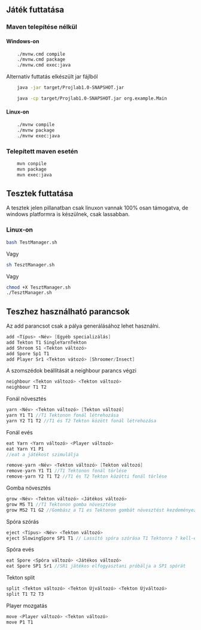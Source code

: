 ## Játék futtatása
### Maven telepítése nélkül
#### Windows-on 
```bash
    ./mvnw.cmd compile
    ./mvnw.cmd package
    ./mvnw.cmd exec:java
```
Alternatív futtatás elkészült jar fájlból
```bash
    java -jar target/Projlab1.0-SNAPSHOT.jar
```

```bash
    java -cp target/Projlab1.0-SNAPSHOT.jar org.example.Main
```

#### Linux-on
```bash
    ./mvnw compile
    ./mvnw package
    ./mvnw exec:java
```
### Telepített maven esetén
```bash
    mvn conpile
    mvn package
    mvn exec:java
```

## Tesztek futtatása
A tesztek jelen pillanatban csak linuxon vannak 100% osan támogatva, de windows platformra is készülnek, csak lassabban.
### Linux-on 
```bash 
bash TestManager.sh
```
Vagy
```bash
sh TesztManager.sh
```
Vagy
```bash
chmod +X TesztManager.sh
./TesztManager.sh
```
## Teszhez használható parancsok

Az add parancsot csak a pálya generálásához lehet használni.
```java
add <Típus> <Név> [Egyéb specializálás]
add Tekton T1 SingleYarnTekton
add Shroom S1 <Tekton változó>
add Spore Sp1 T1
add Player Sr1 <Tekton vátozó> [Shroomer/Insect]
```

A szomszédok beállítását a neighbour parancs végzi
```java
neighbour <Tekton változó> <Tekton változó>
neighbour T1 T2
```

Fonál növesztés
```java
yarn <Név> <Tekton változó> [Tekton változó]
yarn Y1 T1 //T1 Tektonon fonál létrehozása
yarn Y2 T1 T2 //T1 és T2 Tekton között fonál létrehozása
```

Fonál evés
```java
eat Yarn <Yarn változó> <Player változó>
eat Yarn Y1 P1
//eat a játékost szimulálja

remove-yarn <Név> <Tekton változó> [Tekton változó]
remove-yarn Y1 T1 //T1 Tektonon fonál törlése
remove-yarn Y2 T1 T2 //T1 és T2 Tekton közötti fonál törlése
```

Gomba növesztés
```java
grow <Név> <Tekton változó> <Játékos változó>
grow MS T1 //T1 Tektonon gomba növesztése
grow MS2 T1 G2 //Gombász a T1 es Tektonon gombát növesztést kezdeményez (modell ellenőrzi, hogy megteheti-e)
```

Spóra szórás
```java
eject <Típus> <Név> <Tekton változó>
eject SlowingSpore SP1 T1 // Lassító spóra szórása T1 Tektonra ? kell-e gombász?
```

Spóra evés
```java
eat Spore <Spóra változó> <Játékos változó>
eat Spore SP1 Sr1 //SR1 játékos elfogyasztani próbálja a SP1 spórát
```

Tekton split
```java
split <Tekton változó> <Tekton Újváltozó> <Tekton Újváltozó>
split T1 T2 T3
```

Player mozgatás
```java
move <Player változó> <Tekton változó>
move P1 T1
```